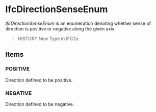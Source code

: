 # IfcDirectionSenseEnum

_IfcDirectionSenseEnum_ is an enumeration denoting whether sense of direction is positive or negative along the given axis.<!-- end of definition -->

> HISTORY  New Type in IFC2x.

## Items

### POSITIVE
Direction defined to be positive.

### NEGATIVE
Direction defined to be negative.
